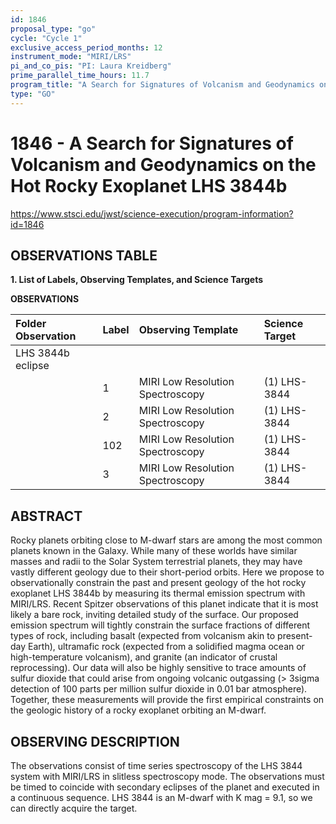 ```yaml
---
id: 1846
proposal_type: "go"
cycle: "Cycle 1"
exclusive_access_period_months: 12
instrument_mode: "MIRI/LRS"
pi_and_co_pis: "PI: Laura Kreidberg"
prime_parallel_time_hours: 11.7
program_title: "A Search for Signatures of Volcanism and Geodynamics on the Hot Rocky Exoplanet LHS 3844b"
type: "GO"
---
```

# 1846 - A Search for Signatures of Volcanism and Geodynamics on the Hot Rocky Exoplanet LHS 3844b
https://www.stsci.edu/jwst/science-execution/program-information?id=1846
## OBSERVATIONS TABLE
**1. List of Labels, Observing Templates, and Science Targets**

**OBSERVATIONS**

| Folder Observation | Label | Observing Template            | Science Target   |
| :----------------- | :---- | :---------------------------- | :--------------- |
| LHS 3844b eclipse  |       |                               |                  |
|                    | 1     | MIRI Low Resolution Spectroscopy | (1) LHS-3844     |
|                    | 2     | MIRI Low Resolution Spectroscopy | (1) LHS-3844     |
|                    | 102   | MIRI Low Resolution Spectroscopy | (1) LHS-3844     |
|                    | 3     | MIRI Low Resolution Spectroscopy | (1) LHS-3844     |

## ABSTRACT

Rocky planets orbiting close to M-dwarf stars are among the most common planets known in the Galaxy. While many of these worlds have similar masses and radii to the Solar System terrestrial planets, they may have vastly different geology due to their short-period orbits. Here we propose to observationally constrain the past and present geology of the hot rocky exoplanet LHS 3844b by measuring its thermal emission spectrum with MIRI/LRS. Recent Spitzer observations of this planet indicate that it is most likely a bare rock, inviting detailed study of the surface. Our proposed emission spectrum will tightly constrain the surface fractions of different types of rock, including basalt (expected from volcanism akin to present-day Earth), ultramafic rock (expected from a solidified magma ocean or high-temperature volcanism), and granite (an indicator of crustal reprocessing). Our data will also be highly sensitive to trace amounts of sulfur dioxide that could arise from ongoing volcanic outgassing (> 3sigma detection of 100 parts per million sulfur dioxide in 0.01 bar atmosphere). Together, these measurements will provide the first empirical constraints on the geologic history of a rocky exoplanet orbiting an M-dwarf.

## OBSERVING DESCRIPTION

The observations consist of time series spectroscopy of the LHS 3844 system with MIRI/LRS in slitless spectroscopy mode. The observations must be timed to coincide with secondary eclipses of the planet and executed in a continuous sequence. LHS 3844 is an M-dwarf with K mag = 9.1, so we can directly acquire the target.